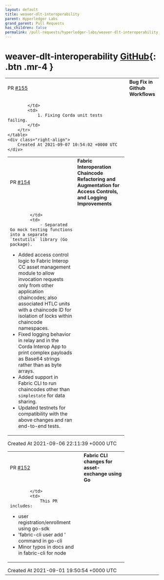 ```yaml
---
layout: default
title: weaver-dlt-interoperability
parent: Hyperledger Labs
grand_parent: Pull Requests
has_children: false
permalink: /pull-requests/hyperledger-labs/weaver-dlt-interoperability
---
```


# weaver-dlt-interoperability <span class="fs-3 right-align">[GitHub](https://github.com/hyperledger-labs/weaver-dlt-interoperability){: .btn .mr-4 }</span>


<div>
    <table>
        <tr>
            <td>
                PR <a href="https://github.com/hyperledger-labs/weaver-dlt-interoperability/pull/155" class=".btn">#155</a>
            </td>
            <td>
                <b>
                    Bug Fix in Github Workflows
                </b>
            </td>
        </tr>
        <tr>
            <td>
                
            </td>
            <td>
                1. Fixing Corda unit tests failing.
            </td>
        </tr>
    </table>
    <div class="right-align">
        Created At 2021-09-07 10:54:02 +0000 UTC
    </div>
</div>

<div>
    <table>
        <tr>
            <td>
                PR <a href="https://github.com/hyperledger-labs/weaver-dlt-interoperability/pull/154" class=".btn">#154</a>
            </td>
            <td>
                <b>
                    Fabric Interoperation Chaincode Refactoring and Augmentation for Access Controls, and Logging Improvements
                </b>
            </td>
        </tr>
        <tr>
            <td>
                
            </td>
            <td>
                - Separated Go mock testing functions into a separate `testutils` library (Go package).
- Added access control logic to Fabric Interop CC asset management module to allow invocation requests only from other application chaincodes; also associated HTLC units with a chaincode ID for isolation of locks within chaincode namespaces.
- Fixed logging behavior in relay and in the Corda Interop App to print complex payloads as Base64 strings rather than as byte arrays.
- Added support in Fabric CLI to run chaincodes other than `simplestate` for data sharing.
- Updated testnets for compatibility with the above changes and ran end-to-end tests.
            </td>
        </tr>
    </table>
    <div class="right-align">
        Created At 2021-09-06 22:11:39 +0000 UTC
    </div>
</div>

<div>
    <table>
        <tr>
            <td>
                PR <a href="https://github.com/hyperledger-labs/weaver-dlt-interoperability/pull/152" class=".btn">#152</a>
            </td>
            <td>
                <b>
                    Fabric CLI changes for asset-exchange using Go
                </b>
            </td>
        </tr>
        <tr>
            <td>
                
            </td>
            <td>
                This PR includes:

- user registration/enrollment using go-sdk
- 'fabric-cli user add ' command in go-cli
- Minor typos in docs and in fabric-cli for node
            </td>
        </tr>
    </table>
    <div class="right-align">
        Created At 2021-09-01 19:50:54 +0000 UTC
    </div>
</div>

